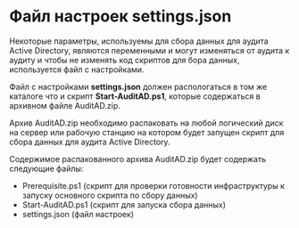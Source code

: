 # Файл настроек settings.json

Некоторые параметры, используемы для сбора данных для аудита Active Directory, являются переменными и могут изменяться от аудита к аудиту и чтобы не изменять код скриптов для бора данных, используется файл с настройками.

Файл с настройками **settings.json** должен распологаться в том же каталоге что и скрипт **Start-AuditAD.ps1**, которые содержаться в архивном файле AuditAD.zip.

Архив AuditAD.zip необходимо распаковать на любой логический диск на сервер или рабочую станцию на котором будет запущен скрипт для сбора данных для аудита Active Directory.

Содержимое распакованного архива AuditAD.zip будет содержать следующие файлы:
- Prerequisite.ps1 (скрипт для проверки готовности инфраструктуры к запуску основного скрипта по сбору данных)
- Start-AuditAD.ps1 (скрипт для запуска сбора данных)
- settings.json (файл настроек)